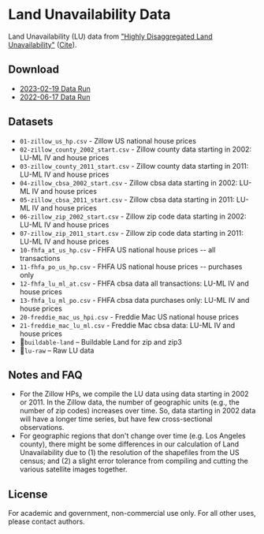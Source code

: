Land Unavailability Data
===========

Land Unavailability (LU) data from ["Highly Disaggregated Land Unavailability"](https://papers.ssrn.com/sol3/papers.cfm?abstract_id=3478900) ([Cite](https://scholar.google.com/scholar?hl=en&as_sdt=0%2C5&q=%22Highly+Disaggregated+Land+Unavailability%22&btnG=#d=gs_cit&u=%2Fscholar%3Fq%3Dinfo%3AcgQ1OyAhCM0J%3Ascholar.google.com%2F%26output%3Dcite%26scirp%3D0%26hl%3Den)).

Download 
------------

* [2023-02-19 Data Run](https://www.dropbox.com/sh/n2283soj2xopa7b/AABPqECSbjQoxyjtO3h_pxdEa?dl=0)
* [2022-06-17 Data Run](https://www.dropbox.com/sh/vhfquhq42pw9cra/AAC7dKyzu3ByqBxatIiZ_1bza?dl=0)


Datasets
------------

 
- `01-zillow_us_hp.csv` - Zillow US national house prices 
- `02-zillow_county_2002_start.csv` - Zillow county data starting in 2002: LU-ML IV and house prices
- `03-zillow_county_2011_start.csv` - Zillow county data starting in 2011: LU-ML IV and house prices
- `04-zillow_cbsa_2002_start.csv` - Zillow cbsa data starting in 2002: LU-ML IV and house prices
- `05-zillow_cbsa_2011_start.csv` - Zillow cbsa data starting in 2011: LU-ML IV and house prices
- `06-zillow_zip_2002_start.csv` - Zillow zip code data starting in 2002: LU-ML IV and house prices
- `07-zillow_zip_2011_start.csv` - Zillow zip code data starting in 2011: LU-ML IV and house prices
- `10-fhfa_at_us_hp.csv` - FHFA US national house prices -- all transactions
- `11-fhfa_po_us_hp.csv` - FHFA US national house prices -- purchases only
- `12-fhfa_lu_ml_at.csv` - FHFA cbsa data all transactions: LU-ML IV and house prices 
- `13-fhfa_lu_ml_po.csv` - FHFA cbsa data purchases only: LU-ML IV and house prices
- `20-freddie_mac_us_hpi.csv` - Freddie Mac US national house prices
- `21-freddie_mac_lu_ml.csv` - Freddie Mac cbsa data: LU-ML IV and house prices
- 📂`buildable-land` &ndash; Buildable Land for zip and zip3  
- 📂`lu-raw` &ndash; Raw LU data 

Notes and FAQ
------------

* For the Zillow HPs, we compile the LU data using data starting in 2002 or 2011. In the Zillow data, the number of geographic units (e.g., the number of zip codes) increases over time. So, data starting in 2002 data will have a longer time series, but have few cross-sectional observations. 
* For geographic regions that don't change over time (e.g. Los Angeles county), there might be some differences in our calculation of Land Unavailability due to (1) the resolution of the shapefiles from the US census; and (2) a slight error tolerance from compiling and cutting the various satellite images together.


License 
------------

For academic and government, non-commercial use only. For all other uses, please contact authors. 
